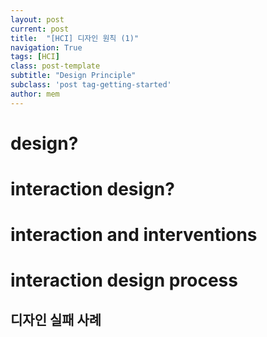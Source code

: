 ```yaml
---
layout: post
current: post
title:  "[HCI] 디자인 원칙 (1)"
navigation: True
tags: [HCI]
class: post-template
subtitle: "Design Principle"
subclass: 'post tag-getting-started'
author: mem
---
```



# design?

# interaction design?

# interaction and interventions

# interaction design process

## 디자인 실패 사례

